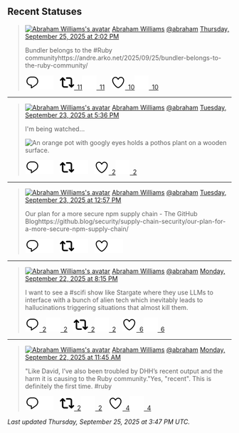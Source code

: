## Recent Statuses

> <a href="https://indieweb.social/@abraham"><img alt="Abraham Williams's avatar" src="https://cdn.masto.host/indiewebsocial/accounts/avatars/109/292/540/382/343/163/original/d00f2e03ce9c85b1.jpg" height="24" width="24" ></a> [Abraham Williams](https://indieweb.social/@abraham) [@abraham](https://indieweb.social/@abraham) [Thursday, September 25, 2025 at 2:02 PM](https://indieweb.social/@abraham/115265304240034534)
>
> Bundler belongs to the #Ruby communityhttps://andre.arko.net/2025/09/25/bundler-belongs-to-the-ruby-community/
>
> [![Reply](./images/reply_light.svg#gh-light-mode-only "Reply")](https://indieweb.social/@abraham/115265304240034534#gh-light-mode-only)[![Reply](./images/reply.svg#gh-dark-mode-only "Reply")](https://indieweb.social/@abraham/115265304240034534#gh-dark-mode-only)&emsp;[![Boost](./images/retweet_light.svg#gh-light-mode-only "Boost")&ensp;11](https://indieweb.social/@abraham/115265304240034534#gh-light-mode-only)[![Boost](./images/retweet.svg#gh-dark-mode-only "Boost")&ensp;11](https://indieweb.social/@abraham/115265304240034534#gh-dark-mode-only)&emsp;[![Favorite](./images/like_light.svg#gh-light-mode-only "Favorite")&ensp;10](https://indieweb.social/@abraham/115265304240034534#gh-light-mode-only)[![Favorite](./images/like.svg#gh-dark-mode-only "Favorite")&ensp;10](https://indieweb.social/@abraham/115265304240034534#gh-dark-mode-only)


---

> <a href="https://indieweb.social/@abraham"><img alt="Abraham Williams's avatar" src="https://cdn.masto.host/indiewebsocial/accounts/avatars/109/292/540/382/343/163/original/d00f2e03ce9c85b1.jpg" height="24" width="24" ></a> [Abraham Williams](https://indieweb.social/@abraham) [@abraham](https://indieweb.social/@abraham) [Tuesday, September 23, 2025 at 5:36 PM](https://indieweb.social/@abraham/115254821984794369)
>
> I&#39;m being watched...
>
> ![An orange pot with googly eyes holds a pothos plant on a wooden surface.](https://cdn.masto.host/indiewebsocial/media_attachments/files/115/254/821/081/561/286/original/e872a60bf625d4cf.jpg)
>
> [![Reply](./images/reply_light.svg#gh-light-mode-only "Reply")](https://indieweb.social/@abraham/115254821984794369#gh-light-mode-only)[![Reply](./images/reply.svg#gh-dark-mode-only "Reply")](https://indieweb.social/@abraham/115254821984794369#gh-dark-mode-only)&emsp;[![Boost](./images/retweet_light.svg#gh-light-mode-only "Boost")](https://indieweb.social/@abraham/115254821984794369#gh-light-mode-only)[![Boost](./images/retweet.svg#gh-dark-mode-only "Boost")](https://indieweb.social/@abraham/115254821984794369#gh-dark-mode-only)&emsp;[![Favorite](./images/like_light.svg#gh-light-mode-only "Favorite")&ensp;2](https://indieweb.social/@abraham/115254821984794369#gh-light-mode-only)[![Favorite](./images/like.svg#gh-dark-mode-only "Favorite")&ensp;2](https://indieweb.social/@abraham/115254821984794369#gh-dark-mode-only)


---

> <a href="https://indieweb.social/@abraham"><img alt="Abraham Williams's avatar" src="https://cdn.masto.host/indiewebsocial/accounts/avatars/109/292/540/382/343/163/original/d00f2e03ce9c85b1.jpg" height="24" width="24" ></a> [Abraham Williams](https://indieweb.social/@abraham) [@abraham](https://indieweb.social/@abraham) [Tuesday, September 23, 2025 at 12:57 PM](https://indieweb.social/@abraham/115253722825464996)
>
> Our plan for a more secure npm supply chain - The GitHub Bloghttps://github.blog/security/supply-chain-security/our-plan-for-a-more-secure-npm-supply-chain/
>
> [![Reply](./images/reply_light.svg#gh-light-mode-only "Reply")](https://indieweb.social/@abraham/115253722825464996#gh-light-mode-only)[![Reply](./images/reply.svg#gh-dark-mode-only "Reply")](https://indieweb.social/@abraham/115253722825464996#gh-dark-mode-only)&emsp;[![Boost](./images/retweet_light.svg#gh-light-mode-only "Boost")](https://indieweb.social/@abraham/115253722825464996#gh-light-mode-only)[![Boost](./images/retweet.svg#gh-dark-mode-only "Boost")](https://indieweb.social/@abraham/115253722825464996#gh-dark-mode-only)&emsp;[![Favorite](./images/like_light.svg#gh-light-mode-only "Favorite")](https://indieweb.social/@abraham/115253722825464996#gh-light-mode-only)[![Favorite](./images/like.svg#gh-dark-mode-only "Favorite")](https://indieweb.social/@abraham/115253722825464996#gh-dark-mode-only)


---

> <a href="https://indieweb.social/@abraham"><img alt="Abraham Williams's avatar" src="https://cdn.masto.host/indiewebsocial/accounts/avatars/109/292/540/382/343/163/original/d00f2e03ce9c85b1.jpg" height="24" width="24" ></a> [Abraham Williams](https://indieweb.social/@abraham) [@abraham](https://indieweb.social/@abraham) [Monday, September 22, 2025 at 8:15 PM](https://indieweb.social/@abraham/115249784696831679)
>
> I want to see a #scifi show like Stargate where they use LLMs to interface with a bunch of alien tech which inevitably leads to hallucinations triggering situations that almost kill them.
>
> [![Reply](./images/reply_light.svg#gh-light-mode-only "Reply")&ensp;2](https://indieweb.social/@abraham/115249784696831679#gh-light-mode-only)[![Reply](./images/reply.svg#gh-dark-mode-only "Reply")&ensp;2](https://indieweb.social/@abraham/115249784696831679#gh-dark-mode-only)&emsp;[![Boost](./images/retweet_light.svg#gh-light-mode-only "Boost")&ensp;2](https://indieweb.social/@abraham/115249784696831679#gh-light-mode-only)[![Boost](./images/retweet.svg#gh-dark-mode-only "Boost")&ensp;2](https://indieweb.social/@abraham/115249784696831679#gh-dark-mode-only)&emsp;[![Favorite](./images/like_light.svg#gh-light-mode-only "Favorite")&ensp;6](https://indieweb.social/@abraham/115249784696831679#gh-light-mode-only)[![Favorite](./images/like.svg#gh-dark-mode-only "Favorite")&ensp;6](https://indieweb.social/@abraham/115249784696831679#gh-dark-mode-only)


---

> <a href="https://indieweb.social/@abraham"><img alt="Abraham Williams's avatar" src="https://cdn.masto.host/indiewebsocial/accounts/avatars/109/292/540/382/343/163/original/d00f2e03ce9c85b1.jpg" height="24" width="24" ></a> [Abraham Williams](https://indieweb.social/@abraham) [@abraham](https://indieweb.social/@abraham) [Monday, September 22, 2025 at 11:45 AM](https://indieweb.social/@abraham/115247776715753612)
>
> &quot;Like David, I’ve also been troubled by DHH’s recent output and the harm it is causing to the Ruby community.&quot;Yes, &quot;recent&quot;. This is definitely the first time. #ruby
>
> [![Reply](./images/reply_light.svg#gh-light-mode-only "Reply")](https://indieweb.social/@abraham/115247776715753612#gh-light-mode-only)[![Reply](./images/reply.svg#gh-dark-mode-only "Reply")](https://indieweb.social/@abraham/115247776715753612#gh-dark-mode-only)&emsp;[![Boost](./images/retweet_light.svg#gh-light-mode-only "Boost")&ensp;2](https://indieweb.social/@abraham/115247776715753612#gh-light-mode-only)[![Boost](./images/retweet.svg#gh-dark-mode-only "Boost")&ensp;2](https://indieweb.social/@abraham/115247776715753612#gh-dark-mode-only)&emsp;[![Favorite](./images/like_light.svg#gh-light-mode-only "Favorite")&ensp;4](https://indieweb.social/@abraham/115247776715753612#gh-light-mode-only)[![Favorite](./images/like.svg#gh-dark-mode-only "Favorite")&ensp;4](https://indieweb.social/@abraham/115247776715753612#gh-dark-mode-only)


_Last updated Thursday, September 25, 2025 at 3:47 PM UTC._
